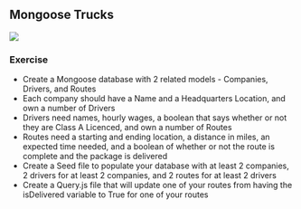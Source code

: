 ## Mongoose Trucks

![](https://static.wikia.nocookie.net/simpsons/images/a/a0/Maximum_Homerdrive_48.JPG/revision/latest?cb=20130826182046)


### Exercise 

- Create a Mongoose database with 2 related models - Companies, Drivers, and Routes
- Each company should have a Name and a Headquarters Location, and own a number of Drivers
- Drivers need names, hourly wages, a boolean that says whether or not they are Class A Licenced, and own a number of Routes
- Routes need a starting and ending location, a distance in miles, an expected time needed, and a boolean of whether or not the route is complete and the package is delivered
- Create a Seed file to populate your database with at least 2 companies, 2 drivers for at least 2 companies, and 2 routes for at least 2 drivers
- Create a Query.js file that will update one of your routes from having the isDelivered variable to True for one of your routes 
